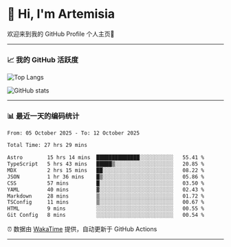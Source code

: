 # 👋 Hi, I'm Artemisia  

欢迎来到我的 GitHub Profile 个人主页🎉  

---

### 📈 我的 GitHub 活跃度

![Top Langs](https://github-readme-stats.vercel.app/api/top-langs/?username=artemisia1107&layout=compact&theme=radical)

![GitHub stats](https://github-readme-stats.vercel.app/api?username=artemisia1107&show_icons=true&theme=radical)

---

### 📊 最近一天的编码统计  


<!--START_SECTION:waka-->

```txt
From: 05 October 2025 - To: 12 October 2025

Total Time: 27 hrs 29 mins

Astro        15 hrs 14 mins  ██████████████░░░░░░░░░░░   55.41 %
TypeScript   5 hrs 43 mins   █████▒░░░░░░░░░░░░░░░░░░░   20.85 %
MDX          2 hrs 15 mins   ██░░░░░░░░░░░░░░░░░░░░░░░   08.22 %
JSON         1 hr 36 mins    █▒░░░░░░░░░░░░░░░░░░░░░░░   05.86 %
CSS          57 mins         █░░░░░░░░░░░░░░░░░░░░░░░░   03.50 %
YAML         40 mins         ▓░░░░░░░░░░░░░░░░░░░░░░░░   02.43 %
Markdown     28 mins         ▒░░░░░░░░░░░░░░░░░░░░░░░░   01.72 %
TSConfig     11 mins         ▒░░░░░░░░░░░░░░░░░░░░░░░░   00.67 %
HTML         9 mins          ░░░░░░░░░░░░░░░░░░░░░░░░░   00.55 %
Git Config   8 mins          ░░░░░░░░░░░░░░░░░░░░░░░░░   00.54 %
```

<!--END_SECTION:waka-->


⏰ 数据由 [WakaTime](https://wakatime.com/) 提供，自动更新于 GitHub Actions

---

